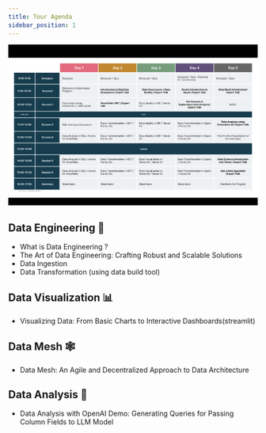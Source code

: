 ```yaml
---
title: Tour Agenda
sidebar_position: 1
---
```

![data_aware_agenda.png](./assets/data_aware_agenda.png)

## Data Engineering 🔮

- What is Data Engineering ? 
- The Art of Data Engineering: Crafting Robust and Scalable Solutions
- Data Ingestion
- Data Transformation (using data build tool)

## Data Visualization 📊

- Visualizing Data: From Basic Charts to Interactive Dashboards(streamlit)

## Data Mesh 🕸

- Data Mesh: An Agile and Decentralized Approach to Data Architecture

## Data Analysis 💼

- Data Analysis with OpenAI Demo: Generating Queries for Passing Column Fields to LLM Model


